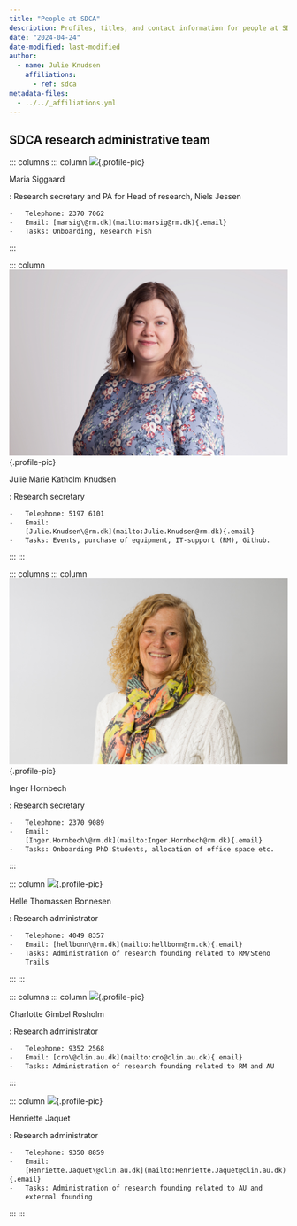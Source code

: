 ```yaml
---
title: "People at SDCA"
description: Profiles, titles, and contact information for people at SDCA.
date: "2024-04-24"
date-modified: last-modified
author:
  - name: Julie Knudsen
    affiliations:
      - ref: sdca
metadata-files: 
  - ../../_affiliations.yml
---
```


## SDCA research administrative team

::: columns
::: column
![](https://www.stenoaarhus.dk/siteassets/8.-kontakt/stab/maria-sigaard_ude2.jpg){.profile-pic}

Maria Siggaard

:   Research secretary and PA for Head of research, Niels Jessen

    -   Telephone: 2370 7062
    -   Email: [marsig\@rm.dk](mailto:marsig@rm.dk){.email}
    -   Tasks: Onboarding, Research Fish
:::

::: column
![](/images/people/julie_katholm_knudsen.jpeg){.profile-pic}

Julie Marie Katholm Knudsen

:   Research secretary

    -   Telephone: 5197 6101
    -   Email:
        [Julie.Knudsen\@rm.dk](mailto:Julie.Knudsen@rm.dk){.email}
    -   Tasks: Events, purchase of equipment, IT-support (RM), Github.
:::
:::

::: columns
::: column
![](/images/people/inger_hornbech.jpeg){.profile-pic}

Inger Hornbech

:   Research secretary

    -   Telephone: 2370 9089
    -   Email:
        [Inger.Hornbech\@rm.dk](mailto:Inger.Hornbech@rm.dk){.email}
    -   Tasks: Onboarding PhD Students, allocation of office space etc.
:::

::: column
![](https://www.stenoaarhus.dk/siteassets/3.1-research/resource-areas/steno-trials/helle_thomassen_bonnesenimg_4667_fb.jpg){.profile-pic}

Helle Thomassen Bonnesen

:   Research administrator

    -   Telephone: 4049 8357
    -   Email: [hellbonn\@rm.dk](mailto:hellbonn@rm.dk){.email}
    -   Tasks: Administration of research founding related to RM/Steno
        Trails
:::
:::

::: columns
::: column
![](https://pure.au.dk/portal/files-asset/117876794/Charlotte_Rosholm_MR_R9A6858WEB.jpg){.profile-pic}

Charlotte Gimbel Rosholm

:   Research administrator

    -   Telephone: 9352 2568
    -   Email: [cro\@clin.au.dk](mailto:cro@clin.au.dk){.email}
    -   Tasks: Administration of research founding related to RM and AU
:::

::: column
![](https://ipure8.au.dk/current/photos/bdce7651-f0f9-49bb-bd6d-608e8ef6adfb-new.jpg){.profile-pic}

Henriette Jaquet

:   Research administrator

    -   Telephone: 9350 8859
    -   Email:
        [Henriette.Jaquet\@clin.au.dk](mailto:Henriette.Jaquet@clin.au.dk){.email}
    -   Tasks: Administration of research founding related to AU and
        external founding
:::
:::
